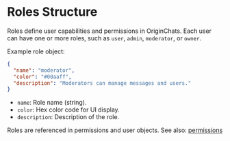 # Roles Structure

Roles define user capabilities and permissions in OriginChats. Each user can have one or more roles, such as `user`, `admin`, `moderator`, or `owner`.

Example role object:

```json
{
  "name": "moderator",
  "color": "#00aaff",
  "description": "Moderators can manage messages and users."
}
```

- `name`: Role name (string).
- `color`: Hex color code for UI display.
- `description`: Description of the role.

Roles are referenced in permissions and user objects. See also: [permissions](permissions.md)
